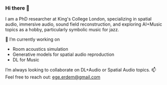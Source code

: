 ### Hi there 👋

I am a PhD researcher at King's College London, specializing in spatial audio, immersive audio, sound field reconstruction, and exploring AI+Music topics as a hobby, particularly symbolic music for jazz.

🔭 I’m currently working on 
  - Room acoustics simulation
  - Generative models for spatial audio reproduction
  - DL for Music

I’m always looking to collaborate on DL+Audio or Spatial Audio topics.
📫 Feel free to reach out: ege.erdem@gmail.com

